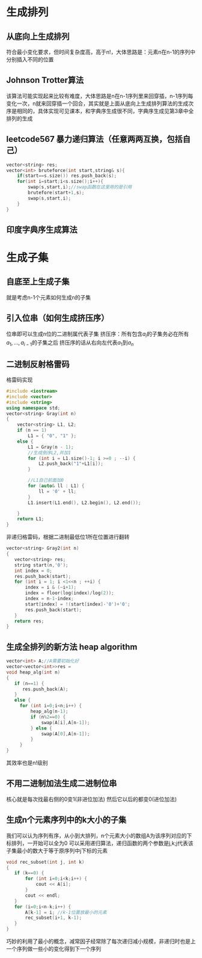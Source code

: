 # 生成排列
## 从底向上生成排列
符合最小变化要求，但时间复杂度高，高于n!，大体思路是：元素n在n-1的序列中分别插入不同的位置
## Johnson Trotter算法
该算法可能实现起来比较有难度，大体思路是n在n-1序列里来回穿插，n-1序列每变化一次，n就来回穿插一个回合，其实就是上面从底向上生成排列算法的生成次序是相同的，具体实现可见课本，和字典序生成很不同，字典序生成见第3章中全排列的生成
## leetcode567 暴力递归算法（任意两两互换，包括自己）
```cpp
vector<string> res;
vector<int> bruteforce(int start,string& s){
    if(start==s.size()) res.push_back(s);
    for(int i=start;i<s.size();i++){
        swap(s,start,i);//swap函数在这里用的是引用
        brutefore(start+1,s);
        swap(s,start,i);
    }
}
```
## 印度字典序生成算法
# 生成子集
## 自底至上生成子集
就是考虑n-1个元素如何生成n的子集
## 引入位串（如何生成挤压序）
位串即可以生成n位的二进制属代表子集
挤压序：所有包含$a_i$的子集务必在所有$a_1,...,a_{i-1}$的子集之后
挤压序的话从右向左代表$a_1$到$a_n$
## 二进制反射格雷码
格雷码实现
```cpp
#include <iostream>
#include <vector>
#include <string>
using namespace std;
vector<string> Gray(int n)
{
    vector<string> L1, L2;
    if (n == 1)
        L1 = { "0", "1" };
    else {
        L1 = Gray(n - 1);
        //生成倒序L2,并加1
        for (int i = L1.size()-1; i >=0 ; --i) {
            L2.push_back("1"+L1[i]);
        }

        //L1自己前面加0
        for (auto& ll : L1) {
            ll = '0' + ll;
        }
        L1.insert(L1.end(), L2.begin(), L2.end());

    }
    return L1;
}
 ```
 非递归格雷码，根据二进制最低位1所在位置进行翻转
 ```cpp
 vector<string> Gray2(int n)
{
    vector<string> res;
    string start(n,'0');
    int index = 0;
    res.push_back(start);
    for (int i = 1; i <1<<n ; ++i) {
        index = i & (~i+1);
        index = floor(log(index)/log(2));
        index = n-1-index;
        start[index] = !(start[index]-'0')+'0';
        res.push_back(start);
    }
    return res;
}
```
## 生成全排列的新方法 heap algorithm
```cpp
vector<int> A;//A需要初始化好
vector<vector<int>>res = 
void heap_alg(int n)
{
   if (n==1) {
      res.push_back(A);
   }
   else {
     for (int i=0;i<n;i++) {
         heap_alg(n-1);
         if (n%2==0) {
             swap(A[i],A[n-1]);
         } else {
             swap(A[0],A[n-1]);
         }
     }
}
```
其效率也是n!级别
## 不用二进制加法生成二进制位串
核心就是每次找最右侧的0变1(非进位加法) 然后它以后的都变0(进位加法)
## 生成n个元素序列中的k大小的子集
我们可以认为序列有序，从小到大排列，n个元素大小的数组A为该序列对应的下标排列，一开始可以全为0
可以采用递归算法，递归函数的两个参数是j,k;j代表该子集最小的数大于等于原序列中j下标的元素
```cpp
void rec_subset(int j, int k)
{
   if (k==0) {
       for (int i=0;i<k;i++) {
           cout << A[i];
       }
       cout << endl;
   }
   for (i=0;i<n-k;i++) {
       A[k-1] = i; //k-1位置放最小的元素
       rec_subset(i+1, k-1);       
   }
}
```
巧妙的利用了最小的概念，减常因子经常除了每次递归减小规模，非递归时也是上一个序列做一些小的变化得到下一个序列

